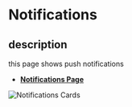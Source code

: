 # Notifications

## description

this page shows push notifications

- [**Notifications Page**](https://insurance-client.inovola-stage.com/Notifications)

![Notifications Cards](/taaminkom-docs/images/account/account-7-1.png)
